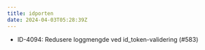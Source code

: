 ```yaml
---
title: idporten
date: 2024-04-03T05:28:39Z
---
```

- ID-4094: Redusere loggmengde ved id_token-validering (#583)

